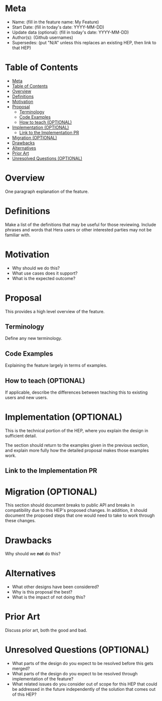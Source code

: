 # Meta
[meta]: #meta
- Name: (fill in the feature name: My Feature)
- Start Date: (fill in today's date: YYYY-MM-DD)
- Update data (optional): (fill in today's date: YYYY-MM-DD)
- Author(s): (Github usernames)
- Supersedes: (put "N/A" unless this replaces an existing HEP, then link to that HEP)

# Table of Contents
[table-of-contents]: #table-of-contents
- [Meta](#meta)
- [Table of Contents](#table-of-contents)
- [Overview](#overview)
- [Definitions](#definitions)
- [Motivation](#motivation)
- [Proposal](#proposal)
  - [Terminology](#terminology)
  - [Code Examples](#code-examples)
  - [How to teach (OPTIONAL)](#how-to-teach-optional)
- [Implementation (OPTIONAL)](#implementation-optional)
  - [Link to the Implementation PR](#link-to-the-implementation-pr)
- [Migration (OPTIONAL)](#migration-optional)
- [Drawbacks](#drawbacks)
- [Alternatives](#alternatives)
- [Prior Art](#prior-art)
- [Unresolved Questions (OPTIONAL)](#unresolved-questions-optional)

# Overview
[overview]: #overview

One paragraph explanation of the feature.

# Definitions
[definitions]: #definitions

Make a list of the definitions that may be useful for those reviewing. Include phrases and words that Hera users or other interested parties may not be familiar with.

# Motivation
[motivation]: #motivation

- Why should we do this?
- What use cases does it support?
- What is the expected outcome?

# Proposal

This provides a high level overview of the feature.

## Terminology

Define any new terminology.


## Code Examples

Explaining the feature largely in terms of examples.

## How to teach (OPTIONAL)

If applicable, describe the differences between teaching this to existing users and new users.


# Implementation (OPTIONAL)

This is the technical portion of the HEP, where you explain the design in sufficient detail.

The section should return to the examples given in the previous section, and explain more fully how the detailed proposal makes those examples work.

## Link to the Implementation PR

# Migration (OPTIONAL)

This section should document breaks to public API and breaks in compatibility due to this HEP's proposed changes. In addition, it should document the proposed steps that one would need to take to work through these changes.

# Drawbacks

Why should we **not** do this?

# Alternatives

- What other designs have been considered?
- Why is this proposal the best?
- What is the impact of not doing this?

# Prior Art

Discuss prior art, both the good and bad.

# Unresolved Questions (OPTIONAL)

- What parts of the design do you expect to be resolved before this gets merged?
- What parts of the design do you expect to be resolved through implementation of the feature?
- What related issues do you consider out of scope for this HEP that could be addressed in the future independently of the solution that comes out of this HEP?

